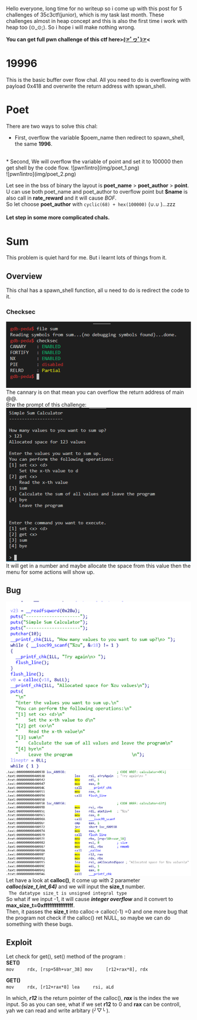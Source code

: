 Hello everyone, long time for no writeup so i come up with this post for 5 challenges of 35c3ctf(junior), which is my task last month. These challenges almost in heap concept and this is also the first time i work with heap too (⊙_⊙;). So i hope i will make nothing wrong.


**You can get full pwn challenge of this ctf here>[(☞ﾟヮﾟ)☞](https://github.com/leedinh/InfoSec/tree/master/35c3ctf_juni)<**

# 19996
This is the basic buffer over flow chal. All you need to do is overflowing with payload 0x418 and overwrite the return address with spwan_shell.

# Poet
There are two ways to solve this chal:
* First, overflow the variable $poem_name then redirect to spawn_shell, the same **1996**.
<br>
* Second, We will overflow the variable of point and set it to 100000 then get shell by the code flow.
 ![pwn1intro](img/poet_1.png)<br>![pwn1intro](img/poet_2.png)
 
 Let see in the bss of binary the layout is **poet_name** > **poet_author** > **point**. U can use both poet_name and poet_author to overflow point but **$name** is also call in **rate_reward** and it will cause *BOF*. <br>
 So let choose **poet_author** with ``cyclic(68) + hex(100000)`` (∪.∪ )...zzz

#### Let step in some more complicated chals.

# Sum
This problem is quiet hard for me. But i learnt lots of things from it.
## Overview
This chal has a spawn_shell function, all u need to do is redirect the code to it.
### Checksec
![pwn1intro](img/sum_1.png)
The cannary is on that mean you can overflow the return address of main @@.
<br>Btw the prompt of this challenge:
![pwn1intro](img/sum_2.png)
It will get in a number and maybe allocate the space from this value then the menu for some actions will show up.

## Bug
![pwn1intro](img/sum_3.png)<br>![pwn1intro](img/sum_4.png)
Let have a look at **calloc()**, it come up with 2 parameter ***calloc(size_t,int_64)*** and we will input the **size_t** number.<br>
`` The datatype size_t is unsigned integral type``
<br>So what if we input -1, it will cause ***integer overflow*** and it convert to **max_size_t=0xffffffffffffffff**.
<br>Then, it passes the **size_t** into calloc-> calloc(-1) =0 and one more bug that the program not check if the calloc() ret NULL, so maybe we can do something with these bugs.

## Exploit
Let check for get(), set() method of the program :
<br>
**SET()**<br>
``mov     rdx, [rsp+58h+var_38]
  mov     [r12+rax*8], rdx ``
 
 **GET()**<br>
 ``mov     rdx, [r12+rax*8]
   lea     rsi, aLd``
   
 In which, ***r12*** is the return pointer of the calloc(), ***rax*** is the index the we input.
 So as you can see, what if we set **r12** to 0 and **rax** can be controll, yah we can read and write arbitary (╯▽╰ ).
 
